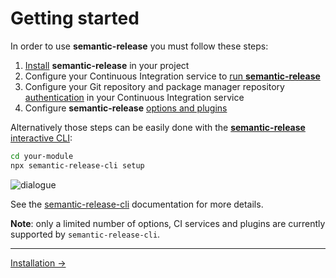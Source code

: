 # Getting started

In order to use **semantic-release** you must follow these steps:

1. [Install](./installation.md#installation) **semantic-release** in your project
2. Configure your Continuous Integration service to [run **semantic-release**](./ci-configuration.md#run-semantic-release-only-after-all-tests-succeeded)
3. Configure your Git repository and package manager repository [authentication](ci-configuration.md#authentication) in your Continuous Integration service
4. Configure **semantic-release** [options and plugins](./configuration.md#configuration)

Alternatively those steps can be easily done with the [**semantic-release** interactive CLI](https://github.com/semantic-release/cli):

```bash
cd your-module
npx semantic-release-cli setup
```

![dialogue](../../media/semantic-release-cli.png)

See the [semantic-release-cli](https://github.com/semantic-release/cli#what-it-does) documentation for more details.

**Note**: only a limited number of options, CI services and plugins are currently supported by `semantic-release-cli`.

---
[Installation ->](installation.md#installation)
